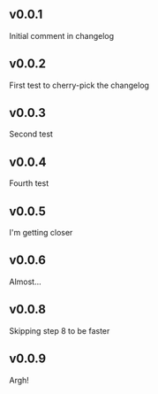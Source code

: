 ## v0.0.1

Initial comment in changelog

## v0.0.2

First test to cherry-pick the changelog

## v0.0.3

Second test

## v0.0.4

Fourth test

## v0.0.5

I'm getting closer

## v0.0.6

Almost...

## v0.0.8

Skipping step 8 to be faster

## v0.0.9

Argh!
